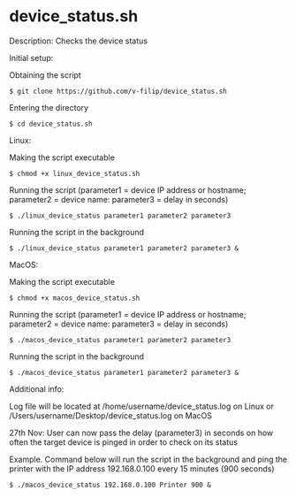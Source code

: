 # device_status.sh
Description: Checks the device status

Initial setup:

Obtaining the script

    $ git clone https://github.com/v-filip/device_status.sh
  
Entering the directory
  
    $ cd device_status.sh
    
Linux:

  Making the script executable
  
    $ chmod +x linux_device_status.sh
 
  Running the script (parameter1 = device IP address or hostname; parameter2 = device name: parameter3 = delay in seconds)
 
    $ ./linux_device_status parameter1 parameter2 parameter3
    
  Running the script in the background

    $ ./linux_device_status parameter1 parameter2 parameter3 &
    
MacOS:

  Making the script executable
  
    $ chmod +x macos_device_status.sh
 
  Running the script (parameter1 = device IP address or hostname; parameter2 = device name: parameter3 = delay in seconds)
 
    $ ./macos_device_status parameter1 parameter2 parameter3
    
  Running the script in the background

    $ ./macos_device_status parameter1 parameter2 parameter3 &

    
Additional info:

Log file will be located at /home/username/device_status.log on Linux or /Users/username/Desktop/device_status.log on MacOS

27th Nov: User can now pass the delay (parameter3) in seconds on how often the target device is pinged in order to check on its status

  Example. Command below will run the script in the background and ping the printer with the IP address 192.168.0.100 every 15 minutes (900 seconds)
 
    $ ./macos_device_status 192.168.0.100 Printer 900 &
    


  
 
